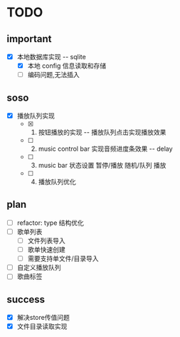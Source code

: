 # TODO

## important

-   [x] 本地数据库实现 -- sqlite
    -   [x] 本地 config 信息读取和存储
    -   [ ] 编码问题,无法插入

## soso

-   [x] 播放队列实现
    -   [x] 1. 按钮播放的实现 -- 播放队列点击实现播放效果
    -   [ ] 2. music control bar 实现音频进度条效果 -- delay
    -   [ ] 3. music bar 状态设置 暂停/播放 随机/队列 播放
    -   [ ] 4. 播放队列优化

## plan

-   [ ] refactor: type 结构优化
-   [ ] 歌单列表
    -   [ ] 文件列表导入
    -   [ ] 歌单快速创建
    -   [ ] 需要支持单文件/目录导入
-   [ ] 自定义播放队列
-   [ ] 歌曲标签

## success

-   [x] 解决store传值问题
-   [x] 文件目录读取实现
